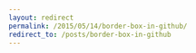 ```yaml
---
layout: redirect
permalink: /2015/05/14/border-box-in-github/
redirect_to: /posts/border-box-in-github
---
```

